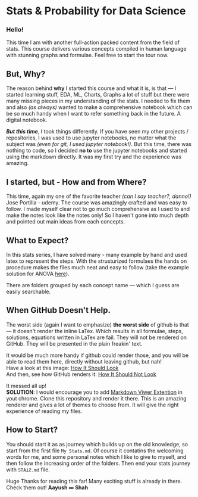 # Stats & Probability for Data Science

### Hello!
This time I am with another full-action packed content from the field of stats. This course delivers various concepts compiled in 
human language with stunning graphs and formulae. Feel free to start the tour now.

## But, Why?
The reason behind **why** I started this course and what it is, is that — I started learning stuff, EDA, ML, Charts, Graphs a lot of stuff
but there were many missing pieces in my understanding of the stats. I needed to fix them and also *(as always)* wanted to make a comprehensive
notebook which can be so much handy when I want to refer something back in the future. A digital notebook.

***But this time***, I took things differently. If you have seen my other projects / repositories, I was used to use jupyter notebooks,
no matter what the subject was *(even for git, I used jupyter notebook!)*. But this time, there was nothing to code, so I decided **no to**
use the jupyter notebooks and started using the markdown directly. It was my first try and the experience was amazing.

## I started, but - How and from Where?
This time, again my one of the favorite teacher *(can I say teacher?, danno!)* Jose Portilla - udemy. The course was amazingly crafted 
and was easy to follow. I made myself clear not to go much comprehensive as I used to and make the notes look like the notes only! So I 
haven't gone into much depth and pointed out main ideas from each concepts.

## What to Expect?
In this stats series, I have solved many - many example by hand and used latex to represent the steps. With the strusturized formulaes
the hands on procedure makes the files much neat and easy to follow (take the example solution for ANOVA [here](https://github.com/AayushSameerShah/Stats-and-Prob/blob/main/5.%20ANOVA/2.%20ANOVA%20Example.md)).

There are folders grouped by each concept name — which I guess are easily searchable.

## When GitHub Doesn't Help.
The worst side (again I want to emphasize) **the worst side** of github is that — it doesn't render the inline LaTex. Which results in
all formulae, steps, solutions, equations written in LaTex are fail. They will not be rendered on GitHub. They will be presented in the plain
freakin' text. 

It would be much more handy if github could render those, and you will be able to read them here, directly without leaving github, but nah! <br>
Have a look at this image:
[How It Should Look](https://i.imgur.com/CRwTBV8.png) <br>
And then, see how GitHub renders it:
[How It Should Not Look](https://i.imgur.com/i8WbgaJ.png)

It messed all up! <br>
**SOLUTION**: I would encourage you to add [Markdown Viwer Extention](https://chrome.google.com/webstore/detail/markdown-viewer/ckkdlimhmcjmikdlpkmbgfkaikojcbjk) in yout chrome. Clone this repository and render it there. This is an amazing renderer and gives a lot of themes to choose from. It will give the right experience of reading my files.

## How to Start?
You should start it as as journey which builds up on the old knowledge, so start from the first file `My Stats.md`. Of course it contatins the welcoming words for me, and some personal notes which I like to give to myself, and then follow the increasing order of the folders. Then end your stats journey with `STAꓕƧ.md` file.

Huge Thanks for reading this far! Many exciting stuff is already in there. Check them out!
**Aayush ∞ Shah**
